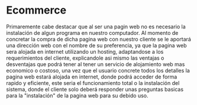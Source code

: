 # Ecommerce
Primaremente cabe destacar que al ser una pagin web no es necesario la instalación de algun programa en nuestro computador. Al momento de concretar la compra de dicha pagina web con nuestro cliente se le aportará una dirección web con el nombre de su preferencia, ya que la pagina web sera alojada en internet utilizando un hosting, adaptandose a los requerimientos del cliente, explicandole asi mismo las ventajas o desventajas que podrá tener al tener un servicio de alojamiento web mas economico o costoso, una vez que el usuario concrete todos los detalles la pagina web estará alojada en internet, donde podrá acceder de forma rapido y eficiente, este seria el funcionamiento total o la instalación del sistema, donde el cliente solo deberá responder unas preguntas basicas para la "instalación" de la pagina web para su debido uso.
